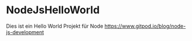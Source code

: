 # NodeJsHelloWorld

Dies ist ein Hello World Projekt für Node 
https://www.gitpod.io/blog/node-js-development